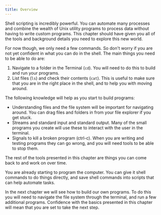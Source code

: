 ```yaml
---
title: Overview
---
```


Shell scripting is incredibly powerful. You can automate many processes and combine the wealth of Unix utility programs to process data without having to write custom programs. This chapter should have given you all of the tools and background details you need to explore this new world.

For now though, we only need a few commands. So don't worry if you are not yet confident in what you can do in the shell. The main things you need to be able to do are:

1. Navigate to a folder in the Terminal (`cd`). You will need to do this to build and run your programs.
2. List files (`ls`) and check their contents (`cat`). This is useful to make sure that you are in the right place in the shell, and to help you with moving around.

The following knowledge will help as you start to build programs:

* Understanding files and the file system will be important for navigating around. You can drag files and folders in from your file explorer if you get stuck.
* Streams and standard input and standard output. Many of the small programs you create will use these to interact with the user in the terminal.
* Signals to kill a broken program (ctrl-c). When you are writing and testing programs they can go wrong, and you will need tools to be able to stop them.

The rest of the tools presented in this chapter are things you can come back to and work on over time.

You are already starting to program the computer. You can give it shell commands to do things directly, and save shell commands into scripts that can help automate tasks.

In the next chapter we will see how to build our own programs. To do this you will need to navigate the file system through the terminal, and run a few additional programs. Confidence with the basics presented in this chapter will mean that you are set to take the next step.
